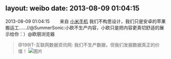 layout: weibo
date: 2013-08-09 01:04:15
---
<meta name="referrer" content="no-referrer" />

2013-08-09 01:04:15  &nbsp;&nbsp;&nbsp;&nbsp;&nbsp;&nbsp; 来自 <a href="http://app.weibo.com/t/feed/22zMnn" rel="nofollow">小米手机</a>
我们不构思设计，我们只是安卓的苹果搬运工……//@SummerSonic:小欧不生产内容，小欧只是把内容更真切舒适的展示给你：）@欧朋浏览器
>  @199IT-互联网数据资讯网: 我们不生产数据，但我们发掘数据真正的价值！ ​​​
>  ![图片](https://ww3.sinaimg.cn/large/6a8c1e07jw1e7fmhmsc5fj20ch0l7tbp.jpg)
